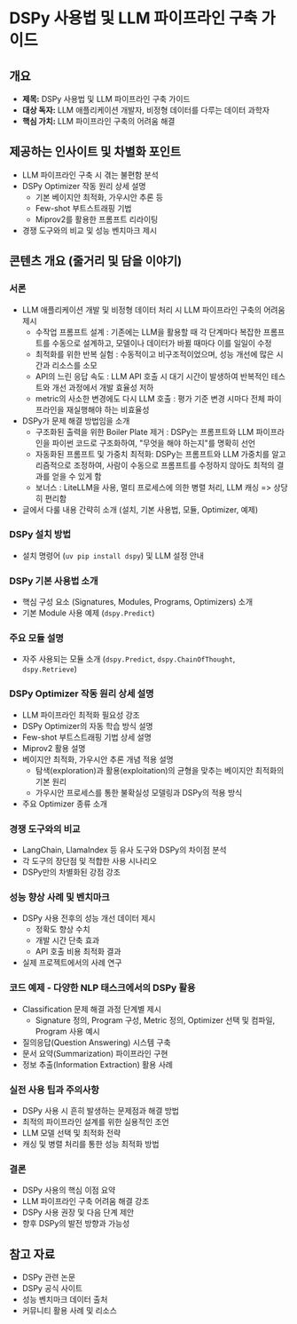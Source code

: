 # DSPy 사용법 및 LLM 파이프라인 구축 가이드

## 개요

*   **제목:** DSPy 사용법 및 LLM 파이프라인 구축 가이드
*   **대상 독자:** LLM 애플리케이션 개발자, 비정형 데이터를 다루는 데이터 과학자
*   **핵심 가치:** LLM 파이프라인 구축의 어려움 해결

## 제공하는 인사이트 및 차별화 포인트

*   LLM 파이프라인 구축 시 겪는 불편함 분석
*   DSPy Optimizer 작동 원리 상세 설명
    *   기본 베이지안 최적화, 가우시안 추론 등
    *   Few-shot 부트스트래핑 기법
    *   Miprov2를 활용한 프롬프트 리라이팅
*   경쟁 도구와의 비교 및 성능 벤치마크 제시

## 콘텐츠 개요 (줄거리 및 담을 이야기)

### 서론
*   LLM 애플리케이션 개발 및 비정형 데이터 처리 시 LLM 파이프라인 구축의 어려움 제시
    *   수작업 프롬프트 설계 : 기존에는 LLM을 활용할 때 각 단계마다 복잡한 프롬프트를 수동으로 설계하고, 모델이나 데이터가 바뀔 때마다 이를 일일이 수정
    *   최적화를 위한 반복 실험 : 수동적이고 비구조적이었으며, 성능 개선에 많은 시간과 리소스를 소모
    *   API의 느린 응답 속도 : LLM API 호출 시 대기 시간이 발생하여 반복적인 테스트와 개선 과정에서 개발 효율성 저하
    *   metric의 사소한 변경에도 다시 LLM 호출 : 평가 기준 변경 시마다 전체 파이프라인을 재실행해야 하는 비효율성
*   DSPy가 문제 해결 방법임을 소개
    *   구조화된 출력을 위한 Boiler Plate 제거 : DSPy는 프롬프트와 LLM 파이프라인을 파이썬 코드로 구조화하여, "무엇을 해야 하는지"를 명확히 선언
    *   자동화된 프롬프트 및 가중치 최적화: DSPy는 프롬프트와 LLM 가중치를 알고리즘적으로 조정하여, 사람이 수동으로 프롬프트를 수정하지 않아도 최적의 결과를 얻을 수 있게 함
    *   보너스 : LiteLLM을 사용, 멀티 프로세스에 의한 병렬 처리, LLM 캐싱 => 상당히 편리함
*   글에서 다룰 내용 간략히 소개 (설치, 기본 사용법, 모듈, Optimizer, 예제)

### DSPy 설치 방법
*   설치 명령어 (`uv pip install dspy`) 및 LLM 설정 안내

### DSPy 기본 사용법 소개
*   핵심 구성 요소 (Signatures, Modules, Programs, Optimizers) 소개
*   기본 Module 사용 예제 (`dspy.Predict`)

### 주요 모듈 설명
*   자주 사용되는 모듈 소개 (`dspy.Predict`, `dspy.ChainOfThought`, `dspy.Retrieve`)

### DSPy Optimizer 작동 원리 상세 설명
*   LLM 파이프라인 최적화 필요성 강조
*   DSPy Optimizer의 자동 학습 방식 설명
*   Few-shot 부트스트래핑 기법 상세 설명
*   Miprov2 활용 설명
*   베이지안 최적화, 가우시안 추론 개념 적용 설명
    *   탐색(exploration)과 활용(exploitation)의 균형을 맞추는 베이지안 최적화의 기본 원리
    *   가우시안 프로세스를 통한 불확실성 모델링과 DSPy의 적용 방식
*   주요 Optimizer 종류 소개

### 경쟁 도구와의 비교
*   LangChain, LlamaIndex 등 유사 도구와 DSPy의 차이점 분석
*   각 도구의 장단점 및 적합한 사용 시나리오
*   DSPy만의 차별화된 강점 강조

### 성능 향상 사례 및 벤치마크
*   DSPy 사용 전후의 성능 개선 데이터 제시
    *   정확도 향상 수치
    *   개발 시간 단축 효과
    *   API 호출 비용 최적화 결과
*   실제 프로젝트에서의 사례 연구

### 코드 예제 - 다양한 NLP 태스크에서의 DSPy 활용
*   Classification 문제 해결 과정 단계별 제시
    *   Signature 정의, Program 구성, Metric 정의, Optimizer 선택 및 컴파일, Program 사용 예시
*   질의응답(Question Answering) 시스템 구축
*   문서 요약(Summarization) 파이프라인 구현
*   정보 추출(Information Extraction) 활용 사례

### 실전 사용 팁과 주의사항
*   DSPy 사용 시 흔히 발생하는 문제점과 해결 방법
*   최적의 파이프라인 설계를 위한 실용적인 조언
*   LLM 모델 선택 및 최적화 전략
*   캐싱 및 병렬 처리를 통한 성능 최적화 방법

### 결론
*   DSPy 사용의 핵심 이점 요약
*   LLM 파이프라인 구축 어려움 해결 강조
*   DSPy 사용 권장 및 다음 단계 제안
*   향후 DSPy의 발전 방향과 가능성

## 참고 자료

*   DSPy 관련 논문
*   DSPy 공식 사이트
*   성능 벤치마크 데이터 출처
*   커뮤니티 활용 사례 및 리소스
